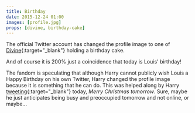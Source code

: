```yaml
---
title: Birthday
date: 2015-12-24 01:00
images: [profile.jpg]
props: [divine, birthday-cake]
---
```

<!-- {{ page.url }} -->
The official Twitter account has changed the profile image to one of [Divine]({{site.baseurl}}props/divine){:target="_blank"} holding a birthday cake.

And of course it is 200% just a coincidence that today is Louis' birthday!

The fandom is speculating that although Harry cannot publicly wish Louis a Happy Birthday on his own Twitter, Harry changed the profile image because it is something that he can do. This was helped along by Harry [tweeting](https://twitter.com/Harry_Styles/status/680072198258847745){:target="_blank"} today, *Merry Christmas tomorrow*. Sure, maybe he just anticipates being busy and preoccupied tomorrow and not online, or maybe...
